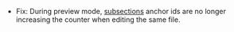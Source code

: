 * Fix: During preview mode, [subsections](flow/page-references/#links-links-to-subsection) anchor ids are no longer increasing the counter when editing the same file.